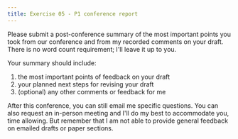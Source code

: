 ```yaml
---
title: Exercise 05 - P1 conference report
---
```

<!-- Assignment 5 (due the day of your conference)—Paper 1 conference -->

Please submit a post-conference summary of the most important points you took from our conference and from my recorded comments on your draft. There is no word count requirement; I'll leave it up to you.

Your summary should include:

1. the most important points of feedback on your draft
2. your planned next steps for revising your draft
3. (optional) any other comments or feedback for me

After this conference, you can still email me specific questions. You can also request an in-person meeting and I'll do my best to accommodate you, time allowing. But remember that I am not able to provide general feedback on emailed drafts or paper sections.
